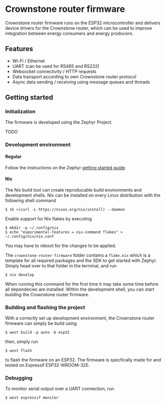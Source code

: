 # Crownstone router firmware

Crownstone router firmware runs on the ESP32 microcontroller and delivers device drivers for the Crownstone router, which can be used
to improve integration between energy consumers and energy producers.

## Features

* Wi-Fi / Ethernet
* UART (can be used for RS485 and RS232)
* Websocket connectivity / HTTP requests
* Data transport according to own Crownstone router protocol
* Async data sending / receiving using message queues and threads

## Getting started

###  Initialization

The firmware is developed using the Zephyr Project.

TODO

### Development environment

#### Regular

Follow the instructions on the Zephyr [getting started guide](https://docs.zephyrproject.org/latest/develop/getting_started/index.html).

#### Nix

The Nix build tool can create reproducable build environments and development shells.
Nix can be installed on every Linux distribution with the following shell command
```shell
$ sh <(curl -L https://nixos.org/nix/install) --daemon
```
Enable support for Nix flakes by executing
```shell
$ mkdir -p ~/.config/nix
$ echo "experimental-features = nix-command flakes" > ~/.config/nix/nix.conf
```

You may have to reboot for the changes to be applied.

The `crownstone-router-firmware` folder contains a `flake.nix` which is a template for all required packages and the SDK to get started with Zephyr.
Simply head over to that folder in the terminal, and run
```shell
$ nix develop
```
When running this command for the first time it may take some time before all dependecies are installed. Within the development shell,
you can start building the Crownstone router firmware.

### Building and flashing the project

With a correctly set up development environment, the Crownstone router firmware can simply be build using
```shell
$ west build -p auto -b esp32
```
then, simply run
```shell
$ west flash
```
to flash the firmware on an ESP32. The firmware is specfically made for and tested on
Espressif ESP32-WROOM-32E.

### Debugging

To monitor serial output over a UART connection, run
```shell
$ west espressif monitor
```
